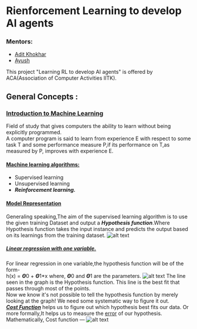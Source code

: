 # Rienforcement Learning to develop AI agents
### Mentors:
- [Adit Khokhar](https://github.com/adit-khokar)
- [Ayush](https://github.com/Ayush-Ranjan)

 This project "Learning RL to develop AI agents" is offered by ACA(Association of Computer Activities IITK).
 ## General Concepts :
 ### <u> Introduction to Machine Learning </u>
 Field of study that gives computers the ability to learn without being explicitly programmed.<br>
 A computer program is said to learn from experience E with respect to some task T and some performance measure P,if its performance on T,as measured by P, improves with experience E.
 #### <ins>Machine learning algorithms:</ins>
- Supervised learning
- Unsupervised learning
- ***Reinforcement learning.*** 

#### <ins>Model Representation</ins>
Generaling speaking,The aim of the supervised learning algorithm is to use the given training Dataset and output a ***Hypothesis function***.Where Hypothesis function takes the input instance and predicts the output based on its learnings from the training dataset.
![alt text](https://machinelearningmedium.com/assets/2017-08-10-model-representation-and-hypothesis/fig-1-hypothesis.png?raw=true)

##### <ins>Linear	regression	with	one	variable.</ins>
For linear regression in one variable,the hypothesis function will be of the form-<br>
h(x) = ***Θ***0 + ***Θ***1*x      where, ***Θ***0 and ***Θ***1 are the parameters.
![alt text](https://miro.medium.com/max/337/1*6egMs9kaw3HFwtQiANtoaQ.png?raw=true)
The line seen in the graph is the Hypothesis function. This line is the best fit that passes through most of the points.<br>
Now we know it's not possible to tell the hypothesis function by merely looking at the graph! We need some systematic way to figure it out.<br>
<ins>***Cost Function***</ins> helps us to figure out which hypothesis best fits our data. Or more formally,It helps us to measure the <ins>error</ins> of our hypothesis.<br>
Mathematically, Cost function —
                          ![alt text](https://miro.medium.com/max/431/1*xXr2YaMcE0KnFAimpT2kHA.png?raw=true)
